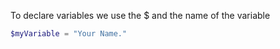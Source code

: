 To declare variables we use the $ and the name of the variable

```powershell
$myVariable = "Your Name."
```

